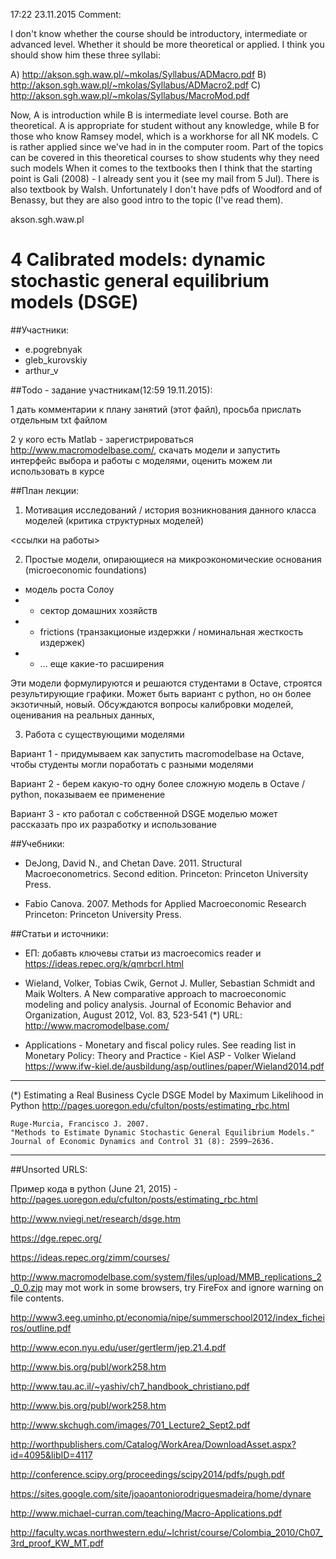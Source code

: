 17:22 23.11.2015 Comment:

I don't know whether the course should be introductory, intermediate or advanced level. Whether it should be more theoretical or applied. I think you should show him these three syllabi: 

A) <http://akson.sgh.waw.pl/~mkolas/Syllabus/ADMacro.pdf>
B) <http://akson.sgh.waw.pl/~mkolas/Syllabus/ADMacro2.pdf>
C) <http://akson.sgh.waw.pl/~mkolas/Syllabus/MacroMod.pdf>

Now, A is introduction while B is intermediate level course. Both are theoretical. A is appropriate for student without any knowledge, while B for those who know Ramsey model, which is a workhorse for all NK models. C is rather applied since we've had in in the computer room. Part of the topics can be covered in this theoretical courses to show students why they need such models 
When it comes to the textbooks then I think that the starting point is Gali (2008) - I already sent you it (see my mail from 5 Jul). There is also textbook by Walsh. Unfortunately I don't have pdfs of Woodford and of Benassy, but they are also good intro to the topic (I've read them).

akson.sgh.waw.pl


4 Calibrated models: dynamic stochastic general equilibrium models (DSGE)
=========================================================================

##Участники:
-  e.pogrebnyak
-  gleb_kurovskiy
-  arthur_v

##Todo - задание участникам(12:59 19.11.2015):

1 дать комментарии к плану занятий (этот файл), просьба прислать отдельным txt файлом

2 у кого есть Matlab - зарегистрироваться http://www.macromodelbase.com/, скачать модели и запустить интерфейс 
  выбора и работы с моделями, оценить можем ли использовать в курсе


##План лекции:


1. Мотивация исследований / история возникнования данного класса моделей (критика структурных моделей)

  <ссылки на работы>

2. Простые модели, опирающиеся на микроэкономические основания (microeconomic foundations)

  - модель роста Солоу
  - + сектор домашних хозяйств 
  - + frictions (транзакционые издержки / номинальная жесткость издержек)
  - + ... еще какие-то расширения

  Эти модели формулируются и решаются студентами в Octave, строятся результирующие графики. 
  Может быть вариант с python, но он более экзотичный, новый. 
  Обсуждаются вопросы калибровки моделей, оценивания на реальных данных, 

3. Работа с существующими моделями

Вариант 1 - придумываем как запустить macromodelbase на Octave, чтобы студенты могли поработать с разными моделями

Вариант 2 - берем какую-то одну более сложную модель в Octave / python, показываем ее применение 

Вариант 3 - кто работал с собственной DSGE моделью может рассказать про их разработку и использование



##Учебники:

-   DeJong, David N., and Chetan Dave. 2011.
    Structural Macroeconometrics. Second edition.
    Princeton: Princeton University Press.

-   Fabio Canova. 2007. Methods for Applied Macroeconomic Research
    Princeton: Princeton University Press.

   
##Статьи и источники:

-   ЕП: добавть ключевы статьи из macroecomics reader и https://ideas.repec.org/k/qmrbcrl.html

-   Wieland, Volker,  Tobias Cwik, Gernot J. Muller, Sebastian Schmidt and Maik Wolters. A New comparative approach 
    to macroeconomic modeling and policy analysis. Journal of Economic Behavior and Organization, August 2012, 
    Vol. 83, 523-541 
(*) URL: http://www.macromodelbase.com/

-   Applications -  Monetary and fiscal policy rules.  See reading list in 
    Monetary Policy: Theory and Practice - Kiel ASP - Volker Wieland 
    https://www.ifw-kiel.de/ausbildung/asp/outlines/paper/Wieland2014.pdf

---------------------------------------------------------------------------------

(*) Estimating a Real Business Cycle DSGE Model by Maximum Likelihood in Python
    http://pages.uoregon.edu/cfulton/posts/estimating_rbc.html


    Ruge-Murcia, Francisco J. 2007.
    "Methods to Estimate Dynamic Stochastic General Equilibrium Models."
    Journal of Economic Dynamics and Control 31 (8): 2599–2636.

---------------------------------------------------------------------------------

##Unsorted URLS:

Пример кода в python (June 21, 2015) - http://pages.uoregon.edu/cfulton/posts/estimating_rbc.html

http://www.nviegi.net/research/dsge.htm

https://dge.repec.org/

https://ideas.repec.org/zimm/courses/

<http://www.macromodelbase.com/system/files/upload/MMB_replications_2_0_0.zip> may mot work in 
some browsers, try FireFox and ignore warning on file contents.

http://www3.eeg.uminho.pt/economia/nipe/summerschool2012/index_ficheiros/outline.pdf

http://www.econ.nyu.edu/user/gertlerm/jep.21.4.pdf

http://www.bis.org/publ/work258.htm

http://www.tau.ac.il/~yashiv/ch7_handbook_christiano.pdf

http://www.bis.org/publ/work258.htm

http://www.skchugh.com/images/701_Lecture2_Sept2.pdf

http://worthpublishers.com/Catalog/WorkArea/DownloadAsset.aspx?id=4095&libID=4117

http://conference.scipy.org/proceedings/scipy2014/pdfs/pugh.pdf

https://sites.google.com/site/joaoantoniorodriguesmadeira/home/dynare

http://www.michael-curran.com/teaching/Macro-Applications.pdf

http://faculty.wcas.northwestern.edu/~lchrist/course/Colombia_2010/Ch07_3rd_proof_KW_MT.pdf
